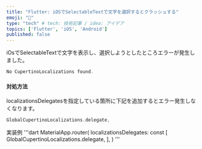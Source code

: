 ```yaml
---
title: "Flutter: iOSでSelectableTextで文字を選択するとクラッシュする"
emoji: "📘"
type: "tech" # tech: 技術記事 / idea: アイデア
topics: ['Flutter', 'iOS', 'Android']
published: false
---
```

iOsでSelectableTextで文字を表示し、選択しようとしたところエラーが発生しました。

```dart
No CupertinoLocalizations found.
```

#### 対処方法
localizationsDelegatesを指定している箇所に下記を追加するとエラー発生しなくなります。
```dart
GlobalCupertinoLocalizations.delegate,
```

実装例
'''dart
MaterialApp.router(
  localizationsDelegates: const [
    GlobalCupertinoLocalizations.delegate,
  ],
)
'''
